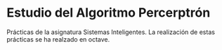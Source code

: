# Estudio del Algoritmo Percerptrón

Prácticas de la asignatura Sistemas Inteligentes. La realización de estas prácticas se ha realzado en octave.
